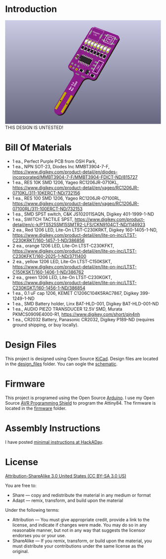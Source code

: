 Introduction
============

![SMD Challenge](images/project.png) 
THIS DESIGN IS UNTESTED!


Bill Of Materials
=================

- 1 ea., Perfect Purple PCB from OSH Park, 
- 1 ea., NPN SOT-23, Diodes Inc MMBT3904-7-F, https://www.digikey.com/product-detail/en/diodes-incorporated/MMBT3904-7-F/MMBT3904-FDICT-ND/815727
- 1 ea., RES 10K SMD 1206, Yageo RC1206JR-0710KL, https://www.digikey.com/product-detail/en/yageo/RC1206JR-0710KL/311-10KERCT-ND/732156
- 1 ea., RES 100 SMD 1206, Yageo RC1206JR-07100RL, https://www.digikey.com/product-detail/en/yageo/RC1206JR-07100RL/311-100ERCT-ND/732153
- 1 ea., SMD SPST switch, C&K JS102011SAQN, Digikey 401-1999-1-ND
- 1 ea., SWITCH TACTILE SPST, https://www.digikey.com/product-detail/en/c-k/PTS525SM15SMTR2-LFS/CKN9104CT-ND/1146923
- 2 ea., Red 1206 LED, Lite-On LTST-C230KRKT, Digikey 160-1405-1-ND, https://www.digikey.com/product-detail/en/lite-on-inc/LTST-C230KRKT/160-1457-1-ND/386856
- 2 ea., orange 1206 LED, Lite-On LTST-C230KFKT, https://www.digikey.com/product-detail/en/lite-on-inc/LTST-C230KFKT/160-2025-1-ND/3711400
- 2 ea., yellow 1206 LED, Lite-On LTST-C150KSKT, https://www.digikey.com/product-detail/en/lite-on-inc/LTST-C150KSKT/160-1406-1-ND/386762
- 2 ea., green 1206 LED, Lite-On LTST-C230KGKT, https://www.digikey.com/product-detail/en/lite-on-inc/LTST-C230KGKT/160-1456-1-ND/386854
- 1 ea., 0.1 uF cap 1206, KEMET C1206C104K5RAC7867, Digikey 399-1249-1-ND
- 1 ea., SMD Battery holder, Linx BAT-HLD-001, Digikey BAT-HLD-001-ND
- 1 ea., AUDIO PIEZO TRANSDUCER 12.5V SMD, Murata PKMCS0909E4000-R1, https://www.digikey.com/short/qjn4nh
- 1 ea., CR2032 Battery, Panasonic CR2032, Digikey P189-ND (requires ground shipping, or buy locally).


Design Files
============
This project is designed using Open Source [KiCad](http://kicad-pcb.org/). Design files are located in the [design_files](design_files/) folder.  You can oogle the [schematic](images/project.sch.png).

Firmware
========
This project is programed using the Open Source [Arduino](https://www.arduino.cc/). I use my Open Source [AVR Programming Shield](https://www.tindie.com/products/MakersBox/yet-another-programming-shield/) to program the Attiny84. The firmware is located in the [firmware](firmware/) folder.

Assembly Instructions
=====================
I have posted [minimal instructions at HackADay](https://hackaday.io/project/25265-an-unfortunate-smd-project).

License
=======
[Attribution-ShareAlike 3.0 United States (CC BY-SA 3.0 US)](https://creativecommons.org/licenses/by-sa/3.0/us/)

You are free to:

- Share — copy and redistribute the material in any medium or format
- Adapt — remix, transform, and build upon the material

Under the following terms:

- Attribution — You must give appropriate credit, provide a link to the license, and indicate if changes were made. You may do so in any reasonable manner, but not in any way that suggests the licensor endorses you or your use.
- ShareAlike — If you remix, transform, or build upon the material, you must distribute your contributions under the same license as the original.
